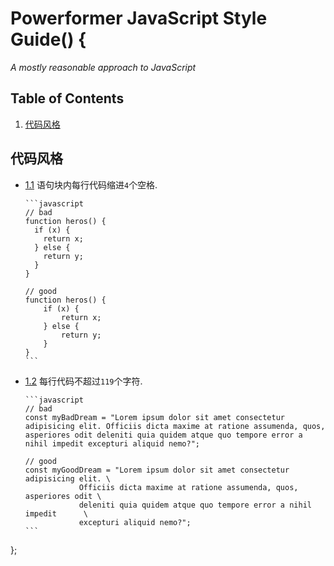 # Powerformer JavaScript Style Guide() {

*A mostly reasonable approach to JavaScript*

## Table of Contents

  1. [代码风格](#code-style)

## 代码风格

  - [1.1](code-style-indent) 语句块内每行代码缩进`4`个空格.

        ```javascript
        // bad
        function heros() {
          if (x) {
            return x;
          } else {
            return y;
          }
        }

        // good
        function heros() {
            if (x) {
                return x;
            } else {
                return y;
            }
        }
        ```
    
  - [1.2](code-style-limit-row) 每行代码不超过`119`个字符.

        ```javascript
        // bad
        const myBadDream = "Lorem ipsum dolor sit amet consectetur adipisicing elit. Officiis dicta maxime at ratione assumenda, quos, asperiores odit deleniti quia quidem atque quo tempore error a nihil impedit excepturi aliquid nemo?";

        // good
        const myGoodDream = "Lorem ipsum dolor sit amet consectetur adipisicing elit. \
                    Officiis dicta maxime at ratione assumenda, quos, asperiores odit \
                    deleniti quia quidem atque quo tempore error a nihil impedit      \
                    excepturi aliquid nemo?";
        ```
};